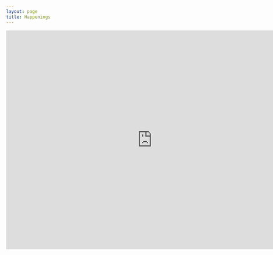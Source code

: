 ```yaml
---
layout: page
title: Happenings
---
```

<iframe src="https://calendar.google.com/calendar/embed?src=lokanta.vihara%40gmail.com&ctz=Australia%2FSydney" style="border: 0" width="800" height="600" frameborder="0" scrolling="no"></iframe>

